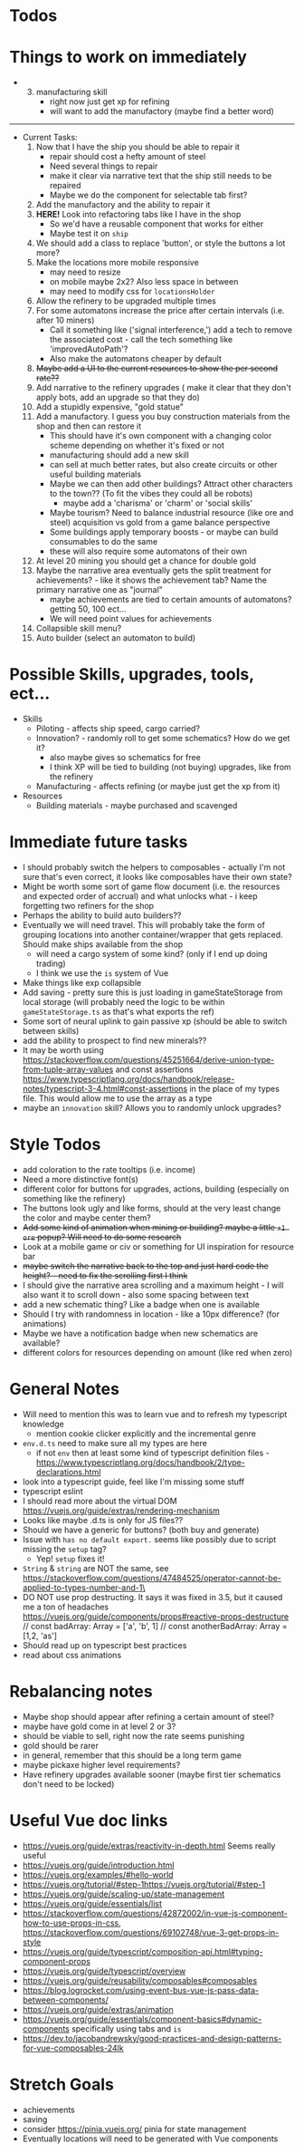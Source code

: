 # Todos

# Things to work on immediately 
* 
    3. manufacturing skill
        - right now just get xp for refining
        - will want to add the manufactory (maybe find a better word)
        
---------
* Current Tasks: 
    1. Now that I have the ship you should be able to repair it
        - repair should cost a hefty amount of steel
        - Need several things to repair
        - make it clear via narrative text that the ship still needs to be repaired
        - Maybe we do the component for selectable tab first?
    2. Add the manufactory and the ability to repair it
    3. **HERE!** Look into refactoring tabs like I have in the shop
        - So we'd have a reusable component that works for either
        - Maybe test it on `ship`
    8. We should add a class to replace 'button', or style the buttons a lot more?
    10. Make the locations more mobile responsive 
        - may need to resize
        - on mobile maybe 2x2? Also less space in between
        - may need to modify css for `locationsHolder`
    11. Allow the refinery to be upgraded multiple times
    12. For some automatons increase the price after certain intervals (i.e. after 10 miners)
        - Call it something like ('signal interference,') add a tech to remove the associated cost - call the tech something like 'improvedAutoPath'?
        - Also make the automatons cheaper by default
    13. ~~Maybe add a UI to the current resources to show the per second rate??~~
    14. Add narrative to the refinery upgrades ( make it clear that they don't apply bots, add an upgrade so that they do)
    15. Add a stupidly expensive, "gold statue"
    16. Add a manufactory. I guess you buy construction materials from the shop and then can restore it
        - This should have it's own component with a changing color scheme depending on whether it's fixed or not
        - manufacturing should add a new skill
        - can sell at much better rates, but also create circuits or other useful building materials
        - Maybe we can then add other buildings? Attract other characters to the town?? (To fit the vibes they could all be robots) 
            - maybe add a 'charisma' or 'charm' or 'social skills'
        - Maybe tourism? Need to balance industrial resource (like ore and steel) acquisition vs gold from a game balance perspective
        - Some buildings apply temporary boosts - or maybe can build consumables to do the same
        - these will also require some automatons of their own
    17. At level 20 mining you should get a chance for double gold
    18. Maybe the narrative area eventually gets the split treatment for achievements? - like it shows the achievement tab? Name the primary narrative one as "journal"
        - maybe achievements are tied to certain amounts of automatons? getting 50, 100 ect... 
        - We will need point values for achievements
    19. Collapsible skill menu? 
    20. Auto builder (select an automaton to build)

# Possible Skills, upgrades, tools, ect... 
* Skills   
    * Piloting - affects ship speed, cargo carried?
    * Innovation? - randomly roll to get some schematics? How do we get it? 
        - also maybe gives so schematics for free
        - I think XP will be tied to building (not buying) upgrades, like from the refinery
    * Manufacturing - affects refining (or maybe just get the xp from it)
* Resources
    * Building materials - maybe purchased and scavenged


# Immediate future tasks
* I should probably switch the helpers to composables - actually I'm not sure that's even correct, it looks like composables have their own state?
* Might be worth some sort of game flow document (i.e. the resources and expected order of accrual) and what unlocks what - i keep forgetting two refiners for the shop
* Perhaps the ability to build auto builders??
* Eventually we will need travel. This will probably take the form of grouping locations into another container/wrapper that gets replaced. Should make ships available from the shop
    - will need a cargo system of some kind? (only if I end up doing trading)
    - I think we use the `is` system of Vue
*  Make things like exp collapsible 
* Add saving - pretty sure this is just loading in gameStateStorage from local storage (will probably need the logic to be within `gameStateStorage.ts` as that's what exports the ref)
* Some sort of neural uplink to gain passive xp (should be able to switch between skills)
* add the ability to prospect to find new minerals??
* It may be worth using https://stackoverflow.com/questions/45251664/derive-union-type-from-tuple-array-values and const assertions https://www.typescriptlang.org/docs/handbook/release-notes/typescript-3-4.html#const-assertions in the place of my types file. This would allow me to use the array as a type
* maybe an `innovation` skill? Allows you to randomly unlock upgrades?

# Style Todos
* add coloration to the rate tooltips (i.e. income)
* Need a more distinctive font(s)
* different color for buttons for upgrades, actions, building (especially on something like the refinery)
* The buttons look ugly and like forms, should at the very least change the color and maybe center them?
* ~~Add some kind of animation when mining or building? maybe a little `+1 ore` popup? Will need to do some research~~
* Look at a mobile game or civ or something for UI inspiration for resource bar
* ~~maybe switch the narrative back to the top and just hard code the height? - need to fix the scrolling first I think~~
* I should give the narrative area scrolling and a maximum height - I will also want it to scroll down - also some spacing between text
* add a new schematic thing? Like a badge when one is available
* Should I try with randomness in location - like a 10px difference? (for animations)
* Maybe we have a notification badge when new schematics are available?
* different colors for resources depending on amount (like red when zero)

# General Notes
* Will need to mention this was to learn vue and to refresh my typescript knowledge 
    - mention cookie clicker explicitly and the incremental genre 
* `env.d.ts` need to make sure all my types are here
    - if not `env` then at least some kind of typescript definition files - https://www.typescriptlang.org/docs/handbook/2/type-declarations.html 
* look into a typescript guide, feel like I'm missing some stuff
* typescript eslint
* I should read more about the virtual DOM https://vuejs.org/guide/extras/rendering-mechanism 
* Looks like maybe .d.ts is only for JS files?? 
* Should we have a generic for buttons? (both buy and generate)
* Issue with `has no default export.` seems like possibly due to script missing the `setup` tag?
    - Yep! `setup` fixes it!
* `String` & `string` are NOT the same, see https://stackoverflow.com/questions/47484525/operator-cannot-be-applied-to-types-number-and-1\
* DO NOT use prop destructing. It says it was fixed in 3.5, but it caused me a ton of headaches https://vuejs.org/guide/components/props#reactive-props-destructure
// const badArray: Array<string> = ['a', 'b', 1]
// const anotherBadArray: Array<number> = [1,2, 'as'] 
* Should read up on typescript best practices
* read about css animations

# Rebalancing notes
* Maybe shop should appear after refining a certain amount of steel?
* maybe have gold come in at level 2 or 3?
* should be viable to sell, right now the rate seems punishing
* gold should be rarer
* in general, remember that this should be a long term game
* maybe pickaxe higher level requirements?
* Have refinery upgrades available sooner (maybe first tier schematics don't need to be locked)

# Useful Vue doc links
* https://vuejs.org/guide/extras/reactivity-in-depth.html Seems really useful
* https://vuejs.org/guide/introduction.html
* https://vuejs.org/examples/#hello-world
* https://vuejs.org/tutorial/#step-1https://vuejs.org/tutorial/#step-1
* https://vuejs.org/guide/scaling-up/state-management
* https://vuejs.org/guide/essentials/list 
* https://stackoverflow.com/questions/42872002/in-vue-js-component-how-to-use-props-in-css, https://stackoverflow.com/questions/69102748/vue-3-get-props-in-style
* https://vuejs.org/guide/typescript/composition-api.html#typing-component-props
* https://vuejs.org/guide/typescript/overview
* https://vuejs.org/guide/reusability/composables#composables
* https://blog.logrocket.com/using-event-bus-vue-js-pass-data-between-components/
* https://vuejs.org/guide/extras/animation
* https://vuejs.org/guide/essentials/component-basics#dynamic-components specifically using tabs and `is`
* https://dev.to/jacobandrewsky/good-practices-and-design-patterns-for-vue-composables-24lk

# Stretch Goals
* achievements
* saving
* consider https://pinia.vuejs.org/ pinia for state management
* Eventually locations will need to be generated with Vue components
